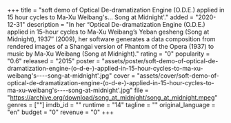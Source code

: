 +++
title = "soft demo of Optical De-dramatization Engine (O.D.E.) applied in 15 hour cycles to Ma-Xu Weibang's... Song at Midnight'."
added = "2020-12-31"
description = "In her “Optical De-dramatization Engine (O.D.E.) applied in 15-hour cycles to Ma-Xu Weibang’s Yeban gesheng (Song at Midnight), 1937″ (2009), her software generates a data composition from rendered images of a Shangai version of Phantom of the Opera (1937) to music by Ma-Xu Weibang (Song at Midnight)."
rating = "0"
popularity = "0.6"
released = "2015"
poster = "assets/poster/soft-demo-of-optical-de-dramatization-engine-(o-d-e-)-applied-in-15-hour-cycles-to-ma-xu-weibang's----song-at-midnight'.jpg"
cover = "assets/cover/soft-demo-of-optical-de-dramatization-engine-(o-d-e-)-applied-in-15-hour-cycles-to-ma-xu-weibang's----song-at-midnight'.jpg"
file = "https://archive.org/download/song_at_midnight/song_at_midnight.mpeg"
genres = [""]
imdb_id = ""
runtime = "14"
tagline = ""
original_language = "en"
budget = "0"
revenue = "0"
+++